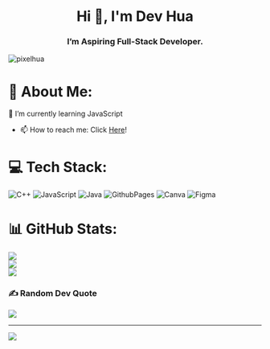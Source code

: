 <h1 align="center">Hi 👋, I'm Dev Hua</h1>
<h3 align="center">I’m Aspiring Full-Stack Developer.</h3>

<p align="left"> <img src="https://komarev.com/ghpvc/?username=pixelhua&label=Profile%20views&color=0e75b6&style=flat" alt="pixelhua" /> </p>

# 💫 About Me:
🌱 I’m currently learning JavaScript
- 📫 How to reach me: Click <a href="mailto:huapixelcraft@gmail.com">Here</a>!

# 💻 Tech Stack:
![C++](https://img.shields.io/badge/c++-%2300599C.svg?style=plastic&logo=c%2B%2B&logoColor=white) ![JavaScript](https://img.shields.io/badge/javascript-%23323330.svg?style=plastic&logo=javascript&logoColor=%23F7DF1E) ![Java](https://img.shields.io/badge/java-%23ED8B00.svg?style=plastic&logo=openjdk&logoColor=white) ![GithubPages](https://img.shields.io/badge/github%20pages-121013?style=plastic&logo=github&logoColor=white) ![Canva](https://img.shields.io/badge/Canva-%2300C4CC.svg?style=plastic&logo=Canva&logoColor=white) ![Figma](https://img.shields.io/badge/figma-%23F24E1E.svg?style=plastic&logo=figma&logoColor=white)
# 📊 GitHub Stats:
![](https://github-readme-stats.vercel.app/api?username=pixelhua&theme=gotham&hide_border=false&include_all_commits=true&count_private=false)<br/>
![](https://github-readme-streak-stats.herokuapp.com/?user=pixelhua&theme=gotham&hide_border=false)<br/>
![](https://github-readme-stats.vercel.app/api/top-langs/?username=pixelhua&theme=gotham&hide_border=false&include_all_commits=true&count_private=false&layout=compact)

### ✍️ Random Dev Quote
![](https://quotes-github-readme.vercel.app/api?type=horizontal&theme=dark)

---
[![](https://visitcount.itsvg.in/api?id=pixelhua&icon=0&color=0)](https://visitcount.itsvg.in)

<!-- Proudly created with GPRM ( https://gprm.itsvg.in ) -->
